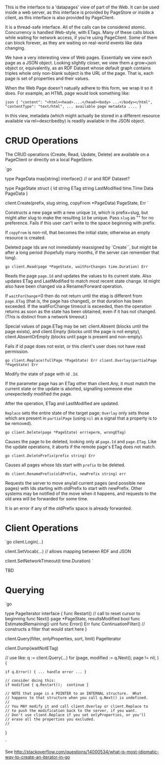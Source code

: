 This is the interface to a 'datapages' view of part of the Web.  It
can be used inside a web server, as this interface is provided by
PageStore or inside a client, as this interface is also provided by
PageClient.

It is a thread-safe interface.  All of the calls can be considered
atomic.  Concurrency is handled Web-style, with ETags.  Many of these
calls block while waiting for network access, if you're using
PageClient.  Some of them can block forever, as they are waiting on
real-world events like data changing.

We have a very interesting view of Web pages.  Essentially we view
each page as a JSON object.  Looking slightly closer, we view them a
grow+json object or, equivalently, as an RDF Dataset whose default
graph contains triples whole only non-blank subject is the URL of the
page.  That is, each page is set of properties and their values.

When the Web Page doesn't natually adhere to this form, we wrap it so
it does.  For example, an HTML page would look something like:

`json
{ "content": "<html><head>....</head><body> ...</body></html",
  "contentType": "text/html",
  ... available page metadata ....
}
`

In this view, metadata (which might actually be stored in a
different resource available via rel=describedby) is readily available
in the JSON object.


CRUD Operations
===============

The CRUD operations (Create, Read, Update, Delete) are available on a
PageClient or directly on a local PageStore.

`go

type PageData map[string] interface{} // or and RDF Dataset?

type PageState struct {
  Id string
  ETag string
  LastModified time.Time
  Data PageData
}


client.Create(prefix, slug string, copyFrom *PageData) PageState, Err
`

Constructs a new page with a new unique `Id`, which is prefix+slug,
but might alter slug to make the resulting `Id` be unique.  Pass
`slug` as "" for no preference.  Fails if this user can't write to the
space beginning with prefix.

If `copyFrom` is non-nil, that becomes the initial state; otherwise an
empty resource is created.

Deleted page Ids are not immediately reassigned by `Create``, but might
be after a long period (hopefully many months, if the server can
remember that long).

`go
client.Read(page *PageState, waitForChanges time.Duration) Err
`
 
Reads the page `page.Id` and updates the values to its current state.  Also updates ETag and LastModified to match most recent state change.  Id might also have been changed via a Rename/Forward operation.

If `waitForChange`>0 then do not return until the etag is different from `page.ETag` (that is, the page has changed), or that duration has been exceeded.  If the waitForChange timeout is exceeded, then the operation returns as soon as the state has been obtained, even if it has not changed.   (This is distinct from a network timeout.)

Special values of page.ETag may be set: client.Absent (blocks until the page exists), and client.Empty (blocks until the page is not empty), client.AbsentOrEmpty (blocks until page is present and non-empty).

Fails if id page does not exist, or this client's user does not have read permission.


`go
client.Replace(fullPage *PageState) Err
client.Overlay(partialPage *PageState) Err
`

Modify the state of page with id `.Id`.   

If the parameter page has an ETag other than client.Any, it must match the current state or the update is aborted, signalling someone else unexpectedly modified the page.

After the operation, ETag and LastModified are updated.

`Replace` sets the entire state of the target page; `Overlay` only sets those which are present in `partialPage` (using `nil` as a signal that a property is to be removed).


`go
client.Delete(page *PageState) err(eperm, wrongETag)
`

Causes the page to be deleted, looking only at `page.Id` and `page.ETag`.  Like the update operations, it aborts if the remote page's ETag does not match.

`go
client.DeletePrefix(prefix string) Err
`

Causes all pages whose Ids start with `prefix` to be deleted.

`do
client.RenamePrefix(oldPrefix, newPrefix string) err
`

Requests the server to move any/all current pages (and possible new pages) with Ids starting with oldPrefix to start with newPrefix.   Other systems may be notified of the move when it happens, and requests to the old area will be forwarded for some time.

It is an error if any of the oldPrefix space is already forwarded.



Client Operations
=================

`go
client.Login(...)

client.SetVocab(...)   // allows mapping between RDF and JSON

client.SetNetworkTimeout(t time.Duration)
`

TBD


Querying
========

`go

type PageIterator interface {
	func Restart()   // call to reset cursor to beginning
    func Next() page *PageState, resultsModified bool
    func EstimatedRemaining() uint
    func Error() Err
    func ContinuationFilter()  // constructs a filter that would start here
}

client.Query(filter, onlyProperties, sort, limit) PageIterator

client.Dump(waitNotETag)


// use like:
q := client.Query(...)
for (page, modified := q.Next(); page != nil; ) {

    if q.Error() { ... handle error ... }

    // consider doing this:
    if modified { q.Restart();  continue }

	// NOTE that page is a POINTER to an INTERNAL structure.  What
	// happens to that structure when you call q.Next() is undefined.
	//
	// You MAY modify it and call client.Overlay or client.Replace to
	// to push the modification back to the server, if you want.
	// Don't use client.Replace if you set onlyProperties, or you'll
	// erase all the properties you excluded.
	// 
}

`
     

See http://stackoverflow.com/questions/14000534/what-is-most-idiomatic-way-to-create-an-iterator-in-go

